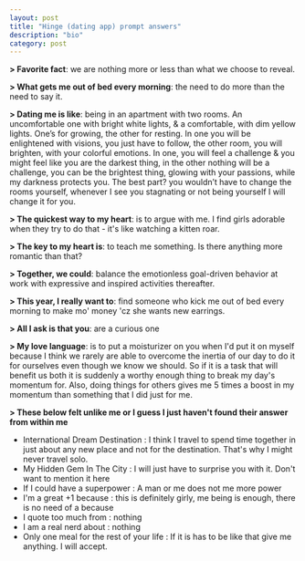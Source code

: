 ```yaml
---
layout: post
title: "Hinge (dating app) prompt answers"
description: "bio"
category: post
---
```


**> Favorite fact**: we are nothing more or less than what we choose to reveal.

**> What gets me out of bed every morning**: the need to do more than the need to say it.

**> Dating me is like**:  being in an apartment with two rooms. An uncomfortable one with bright white lights, & a comfortable, with dim yellow lights. One’s for growing, the other for resting. In one you will be enlightened with visions, you just have to follow, the other room, you will brighten, with your colorful emotions. In one, you will feel a challenge & you might feel like you are the darkest thing, in the other nothing will be a challenge, you can be the brightest thing, glowing with your passions, while my darkness protects you. The best part? you wouldn’t have to change the rooms yourself, whenever I see you stagnating or not being yourself I will change it for you.

**> The quickest way to my heart**: is to argue with me. I find girls adorable when they try to do that - it's like watching a kitten roar.

**> The key to my heart is**: to teach me something. Is there anything more romantic than that?

**> Together, we could**: balance the emotionless goal-driven behavior at work with expressive and inspired activities thereafter.

**> This year, I really want to**: find someone who kick me out of bed every morning to make mo' money 'cz she wants new earrings.

**> All I ask is that you**: are a curious one

**> My love language**: is to put a moisturizer on you when I'd put it on myself because I think we rarely are able to overcome the inertia of our day to do it for ourselves even though we know we should. So if it is a task that will benefit us both it is suddenly a worthy enough thing to break my day's momentum for. Also, doing things for others gives me 5 times a boost in my momentum than something that I did just for me.

**> These below felt unlike me or I guess I just haven't found their answer from within me** 
 - International Dream Destination : I think I travel to spend time together in just about any new place and not for the destination. That's why I might never travel solo.
 - My Hidden Gem In The City : I will just have to surprise you with it. Don't want to mention it here
 - If I could have a superpower : A man or me does not me more power
 - I'm a great +1 because : this is definitely girly, me being is enough, there is no need of a because
 - I quote too much from : nothing
 - I am a real nerd about : nothing
 - Only one meal for the rest of your life : If it is has to be like that give me anything. I will accept.

